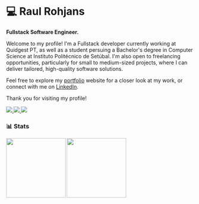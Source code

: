 # 💻 Raul Rohjans
**Fullstack Software Engineer.**

Welcome to my profile! I'm a Fullstack developer currently working at Quidgest PT, as well as a student persuing a Bachelor's degree in Computer Science at Instituto Politécnico de Setúbal. I'm also open to freelancing opportunities, particularly for small to medium-sized projects, where I can deliver tailored, high-quality software solutions. 

Feel free to explore my [portfolio](https://rohjans.com/) website for a closer look at my work, or connect with me on [LinkedIn](https://www.linkedin.com/in/raulrohjans/).

Thank you for visiting my profile!

<p align="left">
 
<a href="https://www.linkedin.com/in/raulrohjans/">
 <img src="https://img.shields.io/badge/linkedin-%230077B5.svg?style=for-the-badge&logo=linkedin&logoColor=white"> 
</a>
<a href="mailto:rauljann@gmail.com">
 <img src="https://img.shields.io/badge/Gmail-D14836?style=for-the-badge&logo=gmail&logoColor=white"> 
</a>
<a href="https://rohjans.com/">
 <img src="https://img.shields.io/badge/Portfolio-%23000000.svg?style=for-the-badge&logo=firefox&logoColor=#FF7139"> 
</a>
</p>


### 📊 Stats

<img height="160px" align="left"   src="https://github-readme-stats.vercel.app/api?username=MuhammadJaafer&show_icons=true&theme=radical"   />
<img height="160px" align="left"  src="https://github-readme-stats.vercel.app/api/top-langs/?username=MuhammadJaafer&layout=compact&theme=radical"  />



#
